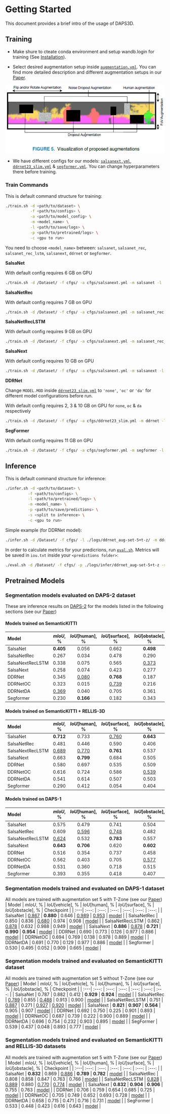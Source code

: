 # Getting Started
This document provides a brief intro of the usage of DAPS3D.
## Training
- Make shure to cteate conda environment and setup wandb.login for training (See [Installation](./INSTALL.md)).

- Select desired augmentation setup inside [`augmentation.yml`](./cfgs/augmentation.yml). You can find more detailed description and different augmentation setups in our [Paper](). 

![Augmentations](images/augmentations.png)

- We have different configs for our models: [`salsanext.yml`](./cfgs/salsanext.yml), [`ddrnet23_slim.yml`](./cfgs/ddrnet23_slim.yml) & [`segformer.yml`](./cfgs/segformer.yml). You can change hyperparameters there before training.

### Train Commands
This is default command structure for training:
```bash
./train.sh -d <path/to/dataset> \
           -f <path/to/configs> \
           -a <path/to/model_config> \
           -m <model_name> \
           -l <path/to/save/logs> \
           -p <path/to/pretrained/logs> \
           -c <gpu to run>
```
You need to choose `<model_name>` between: `salsanet`,  `salsanet_rec`, `salsanet_rec_lstm`, `salsanext`, `ddrnet` or s`egformer`.

**SalsaNet**

With default config requires 6 GB on GPU
```bash
./train.sh -d /Dataset/ -f cfgs/ -a cfgs/salsanext.yml -m salsanet -l ./logs/ -c 0
```

**SalsaNetRec**

With default config requires 7 GB on GPU
```bash
./train.sh -d /Dataset/ -f cfgs/ -a cfgs/salsanext.yml -m salsanet_rec -l ./logs/ -c 0
```
**SalsaNetRecLSTM**

With default config requires 9 GB on GPU
```bash
./train.sh -d /Dataset/ -f cfgs/ -a cfgs/salsanext.yml -m salsanet_rec_lstm -l ./logs/ -c 0
```
**SalsaNext**

With default config requires 10 GB on GPU
```bash
./train.sh -d /Dataset/ -f cfgs/ -a cfgs/salsanext.yml -m salsanext -l ./logs/ -c 0
```
**DDRNet**

Change `MODEL.MOD` inside [`ddrnet23_slim.yml`](./cfgs/ddrnet23_slim.yml) to `'none'`, `'oc'` or `'da'` for different model configurations before run. 

With default config requires 2, 3 & 10 GB on GPU for `none`, `oc` & `da` respectively 
```bash
./train.sh -d /Dataset/ -f cfgs/ -a cfgs/ddrnet23_slim.yml -m ddrnet -l ./logs/ -c 0
```
**SegFormer**

With default config requires 11 GB on GPU
```bash
./train.sh -d /Dataset/ -f cfgs/ -a cfgs/segformer.yml -m segformer -l ./logs/ -c 0
```

## Inference
This is default command structure for inference:
```bash
./infer.sh -d <path/to/dataset> \
          -f <path/to/configs> \
          -l <path/to/pretrained/logs> \
          -m <model_name> \
          -p <path/to/save/predictions> \
          -s <split to inference> \
          -c <gpu to run>
```
Simple example (for DDRNet model):
```bash
./infer.sh -d /Dataset/ -f cfgs/ -l ./logs/ddrnet_aug-set-5+t-z/ -m ddrnet  -p ./logs/infer/ddrnet_aug-set-5+t-z -s valid -c 0
```

In order to calculate metrics for your predicrions, run [`eval.sh`](./eval.sh). Metrics will be saved in `iou.txt` inside your `<predictions folder>`:
```bash
./eval.sh -d /Dataset/ -f cfgs/ -p ./logs/infer/ddrnet_aug-set-5+t-z -s valid
```
## Pretrained Models

### Segmentation models evaluated on DAPS-2 dataset
These are inference results on [DAPS-2](./DATASET.md#daps-2) for the models listed in the following sections (see our [Paper]())

#### Models trained on SemanticKITTI
| Model | $mIoU$, % | $IoU$[human], % | $IoU$[surface], % | $IoU$[obstacle], % | Checkpoint |
|   :---| :---:   |  :---: |    :---:   |    :---:   |    :---:   |
| SalsaNet | **0.405** | 0.056 | 0.662 | **0.498** | [model](https://drive.google.com/file/d/1eHKGhjuOZDUT3m6bEePGi8BfVAm3upp7/view?usp=share_link) |
| SalsaNetRec | 0.267 | 0.034 | 0.478 | 0.290 | [model](https://drive.google.com/file/d/1DKCu5bd1xLhY6TNnt9Vulw0KiLcu7PXr/view?usp=share_link) |
| SalsaNextRecLSTM | 0.338 | 0.075 | 0.565 | <ins>0.373</ins> | [model](https://drive.google.com/file/d/1m3UxiRSErxxgl9oy6wZFUF5op1pj6iC3/view?usp=share_link) |
| SalsaNext | 0.258 | 0.074 | 0.423 | 0.277 | [model](https://drive.google.com/file/d/1LE-xa_imnkMWfVaTl78j3OlkRZg9qq9p/view?usp=share_link) |
| DDRNet | 0.345 | <ins>0.080</ins> | **0.768** | 0.187 | [model](https://drive.google.com/file/d/1RD-4-6xCefSY4WGdY6josGjTtmtWvPcB/view?usp=share_link) |
| DDRNetOC | 0.323 | 0.015 | <ins>0.739</ins> | 0.216 | [model](https://drive.google.com/file/d/1vkAu0caizss13hqXwB3pag9yiQ-Odykq/view?usp=share_link) |
| DDRNetDA | <ins>0.369</ins> | 0.040 | 0.705 | 0.361 | [model](https://drive.google.com/file/d/1v0B4CkkK92486dEAht4vfbOxpsDvCBhI/view?usp=share_link) |
| Segformer | 0.230 | **0.166** | 0.182 | 0.343 | [model](https://drive.google.com/file/d/1hdFsG89KH3ArN7xtSgsbkE56tnUStJBR/view?usp=share_link) |

#### Models trained on SemanticKITTI + RELLIS-3D
| Model | $mIoU$, % | $IoU$[human], % | $IoU$[surface], % | $IoU$[obstacle], % | Checkpoint |
|   :---| :---:   |  :---: |    :---:   |    :---:   |    :---:   |
| SalsaNet | **0.712** | 0.733 | <ins>0.760</ins> | **0.643** | [model](https://drive.google.com/file/d/1R9VgcyXU8h5qpKdrbZiMbmY2KU0FAfVH/view?usp=share_link) |
| SalsaNetRec | 0.481 | 0.446 | 0.590 | 0.406 | [model](https://drive.google.com/file/d/123L5iXFJVZpGJEzNaeTmtbvcIo4Qos8s/view?usp=share_link) |
| SalsaNextRecLSTM | <ins>0.689</ins> | <ins>0.770</ins> | **0.761** | 0.537 | [model](https://drive.google.com/file/d/1oEtCUYobnxEAyuXJk43AXtADLdoR4cSk/view?usp=share_link) |
| SalsaNext | 0.663 | **0.799** | 0.684 | 0.505 | [model](https://drive.google.com/file/d/18KXyRIyKHi4FmdBeHoBCbmDkPgFD5Ywy/view?usp=share_link) |
| DDRNet | 0.580 | 0.697 | 0.535 | 0.509 | [model](https://drive.google.com/file/d/1bmgiVIDdfawC4UIKXCSiZnKug3EewAiM/view?usp=share_link) |
| DDRNetOC | 0.616 | 0.724 | 0.586 | <ins>0.539</ins> | [model](https://drive.google.com/file/d/1zKepOpjfqYLhrgYX5DBG6WJEwsbvwb8g/view?usp=share_link) |
| DDRNetDA | 0.541 | 0.614 | 0.507 | 0.503 | [model](https://drive.google.com/file/d/1S-p7VbpBntdEXYGaIfuUDbf6V_Hy7dsw/view?usp=share_link) |
| Segformer | 0.290 | 0.412 | 0.054 | 0.404 | [model](https://drive.google.com/file/d/1c-crMj1EsbSJ2s7m9O9K--wWAHO3sP5v/view?usp=share_link) |

#### Models trained on DAPS-1
| Model | $mIoU$, % | $IoU$[human], % | $IoU$[surface], % | $IoU$[obstacle], % | Checkpoint |
|   :---| :---:   |  :---: |    :---:   |    :---:   |    :---:   |
| SalsaNet | 0.575 | 0.479 | 0.741 | 0.504 | [model](https://drive.google.com/file/d/1MeoWM69f3uEh2jZ1NFlYShc5IEYa4G-1/view?usp=share_link) |
| SalsaNetRec | 0.609 | <ins>0.596</ins> | <ins>0.748</ins> | 0.482 | [model](https://drive.google.com/file/d/1I6AfgG4pGJZ59cbZYK0xRkH9WNMkPq26/view?usp=share_link) |
| SalsaNextRecLSTM | <ins>0.624</ins> | 0.532 | **0.783** | 0.557 | [model](https://drive.google.com/file/d/1cxwkEZ-BX4Acxg5k_v-ofjNlRRp8zECB/view?usp=share_link) |
| SalsaNext | **0.643** | **0.706** | 0.620 | **0.602** | [model](https://drive.google.com/file/d/16StA3dg5TNIs3x2MODkmF1SauzdRWe1q/view?usp=share_link) |
| DDRNet | 0.516 | 0.354 | 0.737 | 0.458 | [model](https://drive.google.com/file/d/1i-7LPWBdkwwwmoOob4mhi63VPhwsT9IK/view?usp=share_link) |
| DDRNetOC | 0.562 | 0.403 | 0.705 | <ins>0.577</ins> | [model](https://drive.google.com/file/d/1wA3bYyySH3vbl1bQJnBjVrbrotbg-tsH/view?usp=share_link) |
| DDRNetDA | 0.531 | 0.360 | 0.718 | 0.515 | [model](https://drive.google.com/file/d/1QkuXkKsX6nJQVgZk-xYKDfWze1uk-kxW/view?usp=share_link) |
| Segformer | 0.393 | 0.355 | 0.418 | 0.407 | [model](https://drive.google.com/file/d/1kW9KI6KRwh5eWn1XBMW-N3BMRhndSRzN/view?usp=share_link) |


### Segmentation models trained and evaluated on DAPS-1 dataset
All models are trained with augmentation set 5 with T-Zone (see our [Paper]())
| Model | $mIoU$, % | $IoU$[vehicle], % | $IoU$[human], % | $IoU$[surface], % | $IoU$[obstacle], % | Checkpoint |
|   :---| :---:   |  :---: |    :---:   |    :---:   |    :---:   |    :---:   |
| SalsaNet | <ins>0.867</ins> | **0.880** | 0.646 | <ins>0.989</ins> | <ins>0.953</ins> |  [model](https://drive.google.com/file/d/1MeoWM69f3uEh2jZ1NFlYShc5IEYa4G-1/view?usp=share_link) |
| SalsaNetRec | 0.850 | 0.836 | <ins>0.680</ins> | 0.974 | 0.908 |  [model](https://drive.google.com/file/d/1I6AfgG4pGJZ59cbZYK0xRkH9WNMkPq26/view?usp=share_link) |
| SalsaNetRecLSTM | 0.862 | <ins>0.878</ins> | 0.632 | 0.988 | 0.949 |  [model](https://drive.google.com/file/d/1cxwkEZ-BX4Acxg5k_v-ofjNlRRp8zECB/view?usp=share_link) |
| SalsaNext | **0.886** | <ins>0.878</ins> | **0.721** | **0.990** | **0.954** |  [model](https://drive.google.com/file/d/16StA3dg5TNIs3x2MODkmF1SauzdRWe1q/view?usp=share_link) |
| DDRNet | 0.690 | 0.773 | 0.126 | 0.977 | 0.886 |  [model](https://drive.google.com/file/d/1i-7LPWBdkwwwmoOob4mhi63VPhwsT9IK/view?usp=share_link) |
| DDRNetOC | 0.694 | 0.769 | 0.138 | 0.978 | 0.889 |  [model](https://drive.google.com/file/d/1wA3bYyySH3vbl1bQJnBjVrbrotbg-tsH/view?usp=share_link) |
| DDRNetDA | 0.691 | 0.770 | 0.129 | 0.977 | 0.886 |  [model](https://drive.google.com/file/d/1QkuXkKsX6nJQVgZk-xYKDfWze1uk-kxW/view?usp=share_link) |
| Segformer | 0.530 | 0.495 | 0.052 | 0.909 | 0.665 |  [model](https://drive.google.com/file/d/1kW9KI6KRwh5eWn1XBMW-N3BMRhndSRzN/view?usp=share_link) |

### Segmentation models trained and evaluated on SemanticKITTI dataset
All models are trained with augmentation set 5 without T-Zone (see our [Paper]())
| Model | $mIoU$, % | $IoU$[vehicle], % | $IoU$[human], % | $IoU$[surface], % | $IoU$[obstacle], % | Checkpoint |
|   :---| :---:   |  :---: |    :---:   |    :---:   |    :---:   |    :---:   |
| SalsaNet | 0.787 | 0.882 | 0.412 | **0.929** | **0.924** | [model](https://drive.google.com/file/d/1eHKGhjuOZDUT3m6bEePGi8BfVAm3upp7/view?usp=share_link) |
| SalsaNetRec | <ins>0.789</ins> | 0.855 | <ins>0.488</ins> | 0.913 | 0.900 | [model](https://drive.google.com/file/d/1DKCu5bd1xLhY6TNnt9Vulw0KiLcu7PXr/view?usp=share_link) |
| SalsaNetRecLSTM | 0.751 | <ins>0.887</ins> | 0.271 | <ins>0.927</ins> | <ins>0.920</ins> | [model](https://drive.google.com/file/d/1m3UxiRSErxxgl9oy6wZFUF5op1pj6iC3/view?usp=share_link) |
| SalsaNext | **0.821** | **0.907** | **0.564** | 0.905 | 0.907 | [model](https://drive.google.com/file/d/1LE-xa_imnkMWfVaTl78j3OlkRZg9qq9p/view?usp=share_link) |
| DDRNet | 0.692 | 0.750 | 0.225 | 0.901 | 0.893 | [model](https://drive.google.com/file/d/1RD-4-6xCefSY4WGdY6josGjTtmtWvPcB/view?usp=share_link) |
| DDRNetOC | 0.687 | 0.739 | 0.222 | 0.900 | 0.889 | [model](https://drive.google.com/file/d/1vkAu0caizss13hqXwB3pag9yiQ-Odykq/view?usp=share_link) |
| DDRNetDA | 0.696 | 0.754 | 0.232 | 0.903 | 0.895 | [model](https://drive.google.com/file/d/1v0B4CkkK92486dEAht4vfbOxpsDvCBhI/view?usp=share_link) |
| SegFormer | 0.539 | 0.437 | 0.048 | 0.893 | 0.777 | [model](https://drive.google.com/file/d/1hdFsG89KH3ArN7xtSgsbkE56tnUStJBR/view?usp=share_link) |

### Segmentation models trained and evaluated on SemanticKITTI and RELLIS-3D datasets
All models are trained with augmentation set 5 with T-Zone (see our [Paper]())
| Model | $mIoU$, % | $IoU$[vehicle], % | $IoU$[human], % | $IoU$[surface], % | $IoU$[obstacle], % | Checkpoint |
|   :---| :---:   |  :---: |    :---:   |    :---:   |    :---:   |    :---:   |
| SalsaNet | **0.832** | 0.869 | <ins>0.886</ins> | **0.789** | **0.782** | [model](https://drive.google.com/file/d/1R9VgcyXU8h5qpKdrbZiMbmY2KU0FAfVH/view?usp=share_link) |
| SalsaNetRec | 0.808 | 0.858 | 0.847 | 0.763 | 0.766 | [model](https://drive.google.com/file/d/123L5iXFJVZpGJEzNaeTmtbvcIo4Qos8s/view?usp=share_link) |
| SalsaNetRecLSTM | <ins>0.828</ins> | <ins>0.889</ins> | 0.880 | <ins>0.770</ins> | <ins>0.774</ins> | [model](https://drive.google.com/file/d/1oEtCUYobnxEAyuXJk43AXtADLdoR4cSk/view?usp=share_link) |
| SalsaNext | **0.832** | **0.904** | **0.906** | 0.755 | 0.763 | [model](https://drive.google.com/file/d/18KXyRIyKHi4FmdBeHoBCbmDkPgFD5Ywy/view?usp=share_link) |
| DDRNet | 0.706 | 0.759 | 0.654 | 0.685 | 0.725 | [model](https://drive.google.com/file/d/1bmgiVIDdfawC4UIKXCSiZnKug3EewAiM/view?usp=share_link) |
| DDRNetOC | 0.705 | 0.749 | 0.652 | 0.693 | 0.728 | [model](https://drive.google.com/file/d/1zKepOpjfqYLhrgYX5DBG6WJEwsbvwb8g/view?usp=share_link) |
| DDRNetDA | 0.658 | 0.715 | 0.471 | 0.716 | 0.731 | [model](https://drive.google.com/file/d/1S-p7VbpBntdEXYGaIfuUDbf6V_Hy7dsw/view?usp=share_link) |
| SegFormer | 0.533 | 0.448 | 0.423 | 0.616 | 0.643 | [model](https://drive.google.com/file/d/1c-crMj1EsbSJ2s7m9O9K--wWAHO3sP5v/view?usp=share_link) |
